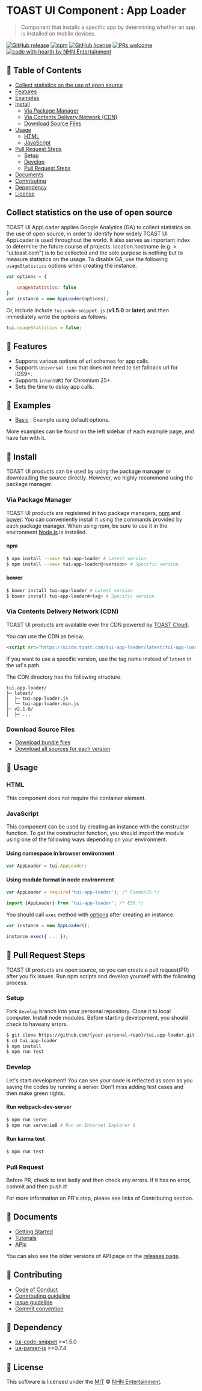 # TOAST UI Component : App Loader
> Component that installs a specific app by determining whether an app is installed on mobile devices.

[![GitHub release](https://img.shields.io/github/release/nhnent/tui.app-loader.svg)](https://github.com/nhnent/tui.app-loader/releases/latest)
[![npm](https://img.shields.io/npm/v/tui-app-loader.svg)](https://www.npmjs.com/package/tui-app-loader)
[![GitHub license](https://img.shields.io/github/license/nhnent/tui.app-loader.svg)](https://github.com/nhnent/tui.app-loader/blob/production/LICENSE)
[![PRs welcome](https://img.shields.io/badge/PRs-welcome-ff69b4.svg)](https://github.com/nhnent/tui.project-name/labels/help%20wanted)
[![code with hearth by NHN Entertainment](https://img.shields.io/badge/%3C%2F%3E%20with%20%E2%99%A5%20by-NHN%20Entertainment-ff1414.svg)](https://github.com/nhnent)


## 🚩 Table of Contents
* [Collect statistics on the use of open source](#collect-statistics-on-the-use-of-open-source)
* [Features](#-features)
* [Examples](#-examples)
* [Install](#-install)
    * [Via Package Manager](#via-package-manager)
    * [Via Contents Delivery Network (CDN)](#via-contents-delivery-network-cdn)
    * [Download Source Files](#download-source-files)
* [Usage](#-usage)
    * [HTML](#html)
    * [JavaScript](#javascript)
* [Pull Request Steps](#-pull-request-steps)
    * [Setup](#setup)
    * [Develop](#develop)
    * [Pull Request Steps](#pull-request)
* [Documents](#-documents)
* [Contributing](#-contributing)
* [Dependency](#-dependency)
* [License](#-license)


## Collect statistics on the use of open source

TOAST UI AppLoader applies Google Analytics (GA) to collect statistics on the use of open source, in order to identify how widely TOAST UI AppLoader is used throughout the world. It also serves as important index to determine the future course of projects. location.hostname (e.g. > “ui.toast.com") is to be collected and the sole purpose is nothing but to measure statistics on the usage. To disable GA, use the following `usageStatistics` options when creating the instance.

```js
var options = {
    ...
    usageStatistics: false
}
var instance = new AppLoader(options);
```

Or, include include `tui-code-snippet.js` (**v1.5.0** or **later**) and then immediately write the options as follows:

```js
tui.usageStatistics = false;
```


## 🎨 Features
* Supports various options of url schemes for app calls.
* Supports `Universal link` that does not need to set fallback url for iOS9+.
* Supports  `intentURI` for Chromium 25+.
* Sets the time to delay app calls.


## 🐾 Examples
* [Basic](https://nhnent.github.io/tui.app-loader/latest/tutorial-example01-basic.html) : Example using default options.

More examples can be found on the left sidebar of each example page, and have fun with it.


## 💾 Install

TOAST UI products can be used by using the package manager or downloading the source directly.
However, we highly recommend using the package manager.

### Via Package Manager

TOAST UI products are registered in two package managers, [npm](https://www.npmjs.com/) and [bower](https://bower.io/).
You can conveniently install it using the commands provided by each package manager.
When using npm, be sure to use it in the environment [Node.js](https://nodejs.org/ko/) is installed.

#### npm

``` sh
$ npm install --save tui-app-loader # Latest version
$ npm install --save tui-app-loader@<version> # Specific version
```

#### bower

``` sh
$ bower install tui-app-loader # Latest version
$ bower install tui-app-loader#<tag> # Specific version
```

### Via Contents Delivery Network (CDN)
TOAST UI products are available over the CDN powered by [TOAST Cloud](https://www.toast.com).

You can use the CDN as below.

```html
<script src="https://uicdn.toast.com/tui-app-loader/latest/tui-app-loader.js"></script>
```

If you want to use a specific version, use the tag name instead of `latest` in the url's path.

The CDN directory has the following structure.

```
tui-app-loader/
├─ latest/
│  ├─ tui-app-loader.js
│  └─ tui-app-loader.min.js
├─ v2.1.0/
│  ├─ ...
```

### Download Source Files
* [Download bundle files](https://github.com/nhnent/tui.app-loader/tree/production/dist)
* [Download all sources for each version](https://github.com/nhnent/tui.app-loader/releases)


## 🔨 Usage

### HTML

This component does not require the container element.

### JavaScript

This component can be used by creating an instance with the constructor function.
To get the constructor function, you should import the module using one of the following ways depending on your environment.

#### Using namespace in browser environment
``` javascript
var AppLoader = tui.AppLoader;
```

#### Using module format in node environment
``` javascript
var AppLoader = require('tui-app-loader'); /* CommonJS */
```

``` javascript
import {AppLoader} from 'tui-app-loader'; /* ES6 */
```


You should call `exec` method with [options](http://nhnent.github.io/tui.app-loader/latest/AppLoader.html#exec) after creating an instance.

``` javascript
var instance = new AppLoader();

instance.exec({ ... });
```


## 🔧 Pull Request Steps

TOAST UI products are open source, so you can create a pull request(PR) after you fix issues.
Run npm scripts and develop yourself with the following process.

### Setup

Fork `develop` branch into your personal repository.
Clone it to local computer. Install node modules.
Before starting development, you should check to haveany errors.

``` sh
$ git clone https://github.com/{your-personal-repo}/tui.app-loader.git
$ cd tui.app-loader
$ npm install
$ npm run test
```

### Develop

Let's start development!
You can see your code is reflected as soon as you saving the codes by running a server.
Don't miss adding test cases and then make green rights.

#### Run webpack-dev-server

``` sh
$ npm run serve
$ npm run serve:ie8 # Run on Internet Explorer 8
```

#### Run karma test

``` sh
$ npm run test
```

### Pull Request

Before PR, check to test lastly and then check any errors.
If it has no error, commit and then push it!

For more information on PR's step, please see links of Contributing section.


## 📙 Documents
* [Getting Started](https://github.com/nhnent/tui.app-loader/blob/production/docs/getting-started.md)
* [Tutorials](https://github.com/nhnent/tui.app-loader/tree/production/docs)
* [APIs](https://nhnent.github.io/tui.app-loader/latest)

You can also see the older versions of API page on the [releases page](https://github.com/nhnent/tui.app-loader/releases).


## 💬 Contributing
* [Code of Conduct](https://github.com/nhnent/tui.app-loader/blob/production/CODE_OF_CONDUCT.md)
* [Contributing guideline](https://github.com/nhnent/tui.app-loader/blob/production/CONTRIBUTING.md)
* [Issue guideline](https://github.com/nhnent/tui.app-loader/blob/production/docs/ISSUE_TEMPLATE.md)
* [Commit convention](https://github.com/nhnent/tui.app-loader/blob/production/docs/COMMIT_MESSAGE_CONVENTION.md)


## 🔩 Dependency
* [tui-code-snippet](https://github.com/nhnent/tui.code-snippet) >=1.5.0
* [ua-parser-js](https://github.com/faisalman/ua-parser-js) >=0.7.4


## 📜 License

This software is licensed under the [MIT](https://github.com/nhnent/tui.app-loader/blob/production/LICENSE) © [NHN Entertainment](https://github.com/nhnent).
